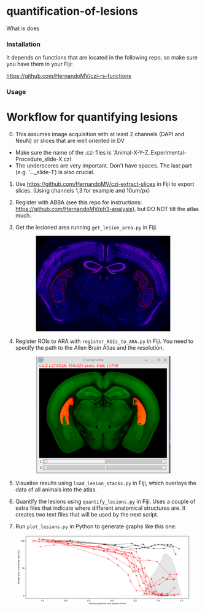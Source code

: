 # quantification-of-lesions
What is does

### Installation

It depends on functions that are located in the following repo, so make sure you have them in your Fiji:

https://github.com/HernandoMV/czi-rs-functions



### Usage

# Workflow for quantifying lesions
0. This assumes image acquisition with at least 2 channels (DAPI and NeuN) or slices that are well oriented in DV
  - Make sure the name of the .czi files is 'Animal-X-Y-Z_Experimental-Procedure_slide-X.czi
  - The underscores are very important. Don't have spaces. The last part (e.g. '..._slide-1') is also crucial.

1. Use https://github.com/HernandoMV/czi-extract-slices in Fiji to export slices. (Using channels 1,3 for example and 10um/px)

2. Register with ABBA (see this repo for instructions: https://github.com/HernandoMV/ph3-analysis), but DO NOT tilt the atlas much.

3. Get the lesioned area running ```get_lesion_area.py``` in Fiji.
<p align="middle">
  <img src="doc/imgs/img_1.png" width=350>
</p>

4. Register ROIs to ARA with ```register_ROIs_to_ARA.py``` in Fiji. You need to specify the path to the Allen Brain Atlas and the resolution.
<p align="middle">
  <img src="doc/imgs/img_2.png" width=350>
</p>

5. Visualise results using ```load_lesion_stacks.py``` in Fiji, which overlays the data of all animals into the atlas.

6. Quantify the lesions using ```quantify_lesions.py``` in Fiji. Uses a couple of extra files that indicate where different anatomical structures are.
It creates two text files that will be used by the next script.

7. Run ```plot_lesions.py``` in Python to generate graphs like this one:
<p align="middle">
  <img src="doc/imgs/img_3.png" width=450>
</p>

